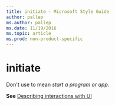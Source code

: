 ```yaml
---
title: initiate - Microsoft Style Guide
author: pallep
ms.author: pallep
ms.date: 11/19/2016
ms.topic: article
ms.prod: non-product-specific
---
```


# initiate

Don't use to mean *start a program or app.* 

**See** [Describing interactions with UI](/style-guide/procedures-instructions/describing-interactions-with-ui)
